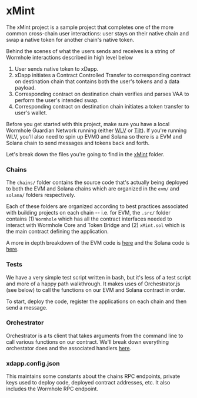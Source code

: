 # xMint

The xMint project is a sample project that completes one of the more common cross-chain user interactions: user stays on their native chain and swap a native token for another chain's native token.

Behind the scenes of what the users sends and receives is a string of Wormhole interactions described in high level below

1. User sends native token to xDapp.
2. xDapp initiates a Contract Controlled Transfer to corresponding contract on destination chain that contains both the user's tokens and a data payload.
3. Corresponding contract on destination chain verifies and parses VAA to perform the user's intended swap.
4. Corresponding contract on destination chain initiates a token transfer to user's wallet.

Before you get started with this project, make sure you have a local Wormhole Guardian Network running (either [WLV](../../development/wormhole-local-validator.md) or [Tilt](../../development/tilt/overview.md)). If you're running WLV, you'll also need to spin up EVM0 and Solana so there is a EVM and Solana chain to send messages and tokens back and forth.

Let's break down the files you're going to find in the [xMint](https://github.com/wormhole-foundation/xdapp-book/tree/main/projects/xmint) folder.


### Chains

The `chains/` folder contains the source code that's actually being deployed to both the EVM and Solana chains which are organized in the `evm/` and `solana/` folders respectively.

Each of these folders are organized according to best practices associated with building projects on each chain -- i.e. for EVM, the `.src/` folder contains (1) `Wormhole` which has all the contract interfaces needed to interact with Wormhole Core and Token Bridge and (2) `xMint.sol` which is the main contract defining the application.

A more in depth breakdown of the EVM code is [here](./xMintEVM.md) and the Solana code is [here](./xMintSolana.md).

### Tests

We have a very simple test script written in bash, but it's less of a test script and more of a happy path walkthrough. It makes uses of Orchestrator.js (see below) to call the functions on our EVM and Solana contract in order.

To start, deploy the code, register the applications on each chain and then send a message.

### Orchestrator

Orchestrator is a ts client that takes arguments from the command line to call various functions on our contract. We'll break down everything orchestator does and the associated handlers [here](./client.md).

### xdapp.config.json

This maintains some constants about the chains RPC endpoints, private keys used to deploy code, deployed contract addresses, etc. It also includes the Wormhole RPC endpoint.